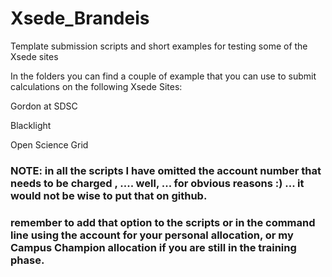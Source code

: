 # Xsede_Brandeis
Template submission scripts and short examples for testing some of the Xsede sites

In the folders you can find a couple of example that you can use to submit calculations on the following Xsede Sites:

Gordon at SDSC


Blacklight 


Open Science Grid



### NOTE: in all the scripts I have omitted the account number that needs to be charged , .... well, ... for obvious reasons :) ... it would not be wise to put that on github. 
### remember to add that option to the scripts or in the command line using the account for your personal allocation, or my Campus Champion allocation if you are still in the training phase.
